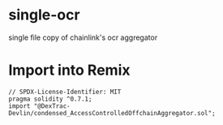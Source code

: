 # single-ocr
single file copy of chainlink's ocr aggregator

# Import into Remix
```
// SPDX-License-Identifier: MIT
pragma solidity ^0.7.1;
import "@DexTrac-Devlin/condensed_AccessControlledOffchainAggregator.sol";
```
